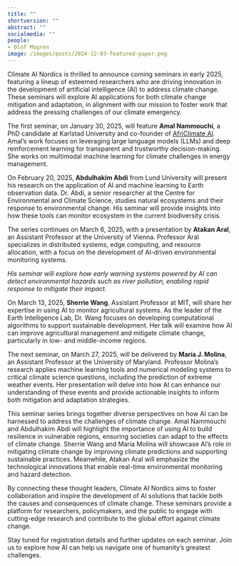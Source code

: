 ```yaml
---
title: ""
shortversion: ""
abstract: ""
socialmedia: ""
people:
- Olof Mogren
image: /images/posts/2024-12-03-featured-paper.png
---
```


Climate AI Nordics is thrilled to announce coming seminars in early 2025, featuring a lineup of esteemed researchers who are driving innovation in the development of artificial intelligence (AI) to address climate change. These seminars will explore AI applications for both climate change mitigation and adaptation, in alignment with our mission to foster work that address the pressing challenges of our climate emergency.

The first seminar, on January 30, 2025, will feature **Amal Nammouchi**, a PhD candidate at Karlstad University and co-founder of [AfriClimate AI](https://www.africlimate.ai/). Amal’s work focuses on leveraging large language models (LLMs) and deep reinforcement learning for transparent and trustworthy decision-making. She works on multimodal machine learning for climate challenges in energy management.

On February 20, 2025, **Abdulhakim Abdi** from Lund University will present his research on the application of AI and machine learning to Earth observation data. Dr. Abdi, a senior researcher at the Centre for Environmental and Climate Science, studies natural ecosystems and their response to environmental change. His seminar will provide insights into how these tools can monitor ecosystem in the current biodiversity crisis.

The series continues on March 6, 2025, with a presentation by **Atakan Aral**, an Assistant Professor at the University of Vienna. Professor Aral specializes in distributed systems, edge computing, and resource allocation, with a focus on the development of AI-driven environmental monitoring systems. 

*His seminar will explore how early warning systems powered by AI can detect environmental hazards such as river pollution, enabling rapid response to mitigate their impact.*

On March 13, 2025, **Sherrie Wang**, Assistant Professor at MIT, will share her expertise in using AI to monitor agricultural systems. As the leader of the Earth Intelligence Lab, Dr. Wang focuses on developing computational algorithms to support sustainable development. Her talk will examine how AI can improve agricultural management and mitigate climate change, particularly in low- and middle-income regions.

The next seminar, on March 27, 2025, will be delivered by **María J. Molina**, an Assistant Professor at the University of Maryland. Professor Molina’s research applies machine learning tools and numerical modeling systems to critical climate science questions, including the prediction of extreme weather events. Her presentation will delve into how AI can enhance our understanding of these events and provide actionable insights to inform both mitigation and adaptation strategies.

This seminar series brings together diverse perspectives on how AI can be harnessed to address the challenges of climate change. Amal Nammouchi and Abdulhakim Abdi will highlight the importance of using AI to build resilience in vulnerable regions, ensuring societies can adapt to the effects of climate change. Sherrie Wang and María Molina will showcase AI’s role in mitigating climate change by improving climate predictions and supporting sustainable practices. Meanwhile, Atakan Aral will emphasize the technological innovations that enable real-time environmental monitoring and hazard detection.

By connecting these thought leaders, Climate AI Nordics aims to foster collaboration and inspire the development of AI solutions that tackle both the causes and consequences of climate change. These seminars provide a platform for researchers, policymakers, and the public to engage with cutting-edge research and contribute to the global effort against climate change.

Stay tuned for registration details and further updates on each seminar. Join us to explore how AI can help us navigate one of humanity’s greatest challenges.
